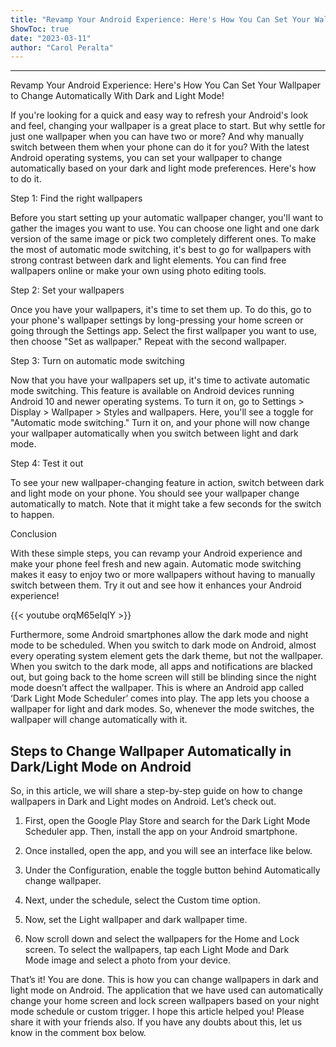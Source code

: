 ```yaml
---
title: "Revamp Your Android Experience: Here's How You Can Set Your Wallpaper to Change Automatically With Dark and Light Mode!"
ShowToc: true 
date: "2023-03-11"
author: "Carol Peralta"
---
```

*****
Revamp Your Android Experience: Here's How You Can Set Your Wallpaper to Change Automatically With Dark and Light Mode!

If you're looking for a quick and easy way to refresh your Android's look and feel, changing your wallpaper is a great place to start. But why settle for just one wallpaper when you can have two or more? And why manually switch between them when your phone can do it for you? With the latest Android operating systems, you can set your wallpaper to change automatically based on your dark and light mode preferences. Here's how to do it.

Step 1: Find the right wallpapers

Before you start setting up your automatic wallpaper changer, you'll want to gather the images you want to use. You can choose one light and one dark version of the same image or pick two completely different ones. To make the most of automatic mode switching, it's best to go for wallpapers with strong contrast between dark and light elements. You can find free wallpapers online or make your own using photo editing tools.

Step 2: Set your wallpapers

Once you have your wallpapers, it's time to set them up. To do this, go to your phone's wallpaper settings by long-pressing your home screen or going through the Settings app. Select the first wallpaper you want to use, then choose "Set as wallpaper." Repeat with the second wallpaper.

Step 3: Turn on automatic mode switching

Now that you have your wallpapers set up, it's time to activate automatic mode switching. This feature is available on Android devices running Android 10 and newer operating systems. To turn it on, go to Settings > Display > Wallpaper > Styles and wallpapers. Here, you'll see a toggle for "Automatic mode switching." Turn it on, and your phone will now change your wallpaper automatically when you switch between light and dark mode.

Step 4: Test it out

To see your new wallpaper-changing feature in action, switch between dark and light mode on your phone. You should see your wallpaper change automatically to match. Note that it might take a few seconds for the switch to happen.

Conclusion

With these simple steps, you can revamp your Android experience and make your phone feel fresh and new again. Automatic mode switching makes it easy to enjoy two or more wallpapers without having to manually switch between them. Try it out and see how it enhances your Android experience!

{{< youtube orqM65elqIY >}} 



Furthermore, some Android smartphones allow the dark mode and night mode to be scheduled. When you switch to dark mode on Android, almost every operating system element gets the dark theme, but not the wallpaper.
When you switch to the dark mode, all apps and notifications are blacked out, but going back to the home screen will still be blinding since the night mode doesn’t affect the wallpaper.
This is where an Android app called ‘Dark Light Mode Scheduler’ comes into play. The app lets you choose a wallpaper for light and dark modes. So, whenever the mode switches, the wallpaper will change automatically with it.

 
## Steps to Change Wallpaper Automatically in Dark/Light Mode on Android


So, in this article, we will share a step-by-step guide on how to change wallpapers in Dark and Light modes on Android. Let’s check out.
1. First, open the Google Play Store and search for the Dark Light Mode Scheduler app. Then, install the app on your Android smartphone.

2. Once installed, open the app, and you will see an interface like below.

3. Under the Configuration, enable the toggle button behind Automatically change wallpaper.

4. Next, under the schedule, select the Custom time option.

5. Now, set the Light wallpaper and dark wallpaper time.
6. Now scroll down and select the wallpapers for the Home and Lock screen. To select the wallpapers, tap each Light Mode and Dark Mode image and select a photo from your device.

That’s it! You are done. This is how you can change wallpapers in dark and light mode on Android.
The application that we have used can automatically change your home screen and lock screen wallpapers based on your night mode schedule or custom trigger. I hope this article helped you! Please share it with your friends also. If you have any doubts about this, let us know in the comment box below.




